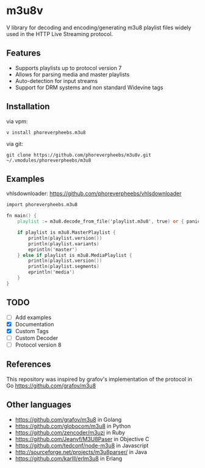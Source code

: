 <h1>m3u8v</h1>

V library for decoding and encoding/generating m3u8 playlist files widely used in the HTTP Live Streaming protocol.

<h2>Features</h2>

* Supports playlists up to protocol version 7
* Allows for parsing media and master playlists
* Auto-detection for input streams
* Support for DRM systems and non standard Widevine tags

<h2>Installation</h2>

via vpm:

`v install phoreverpheebs.m3u8`

via git:

`git clone https://github.com/phoreverpheebs/m3u8v.git ~/.vmodules/phoreverpheebs/m3u8`

<h2>Examples</h2>

vhlsdownloader: https://github.com/phoreverpheebs/vhlsdownloader



```v
import phoreverpheebs.m3u8

fn main() {
	playlist := m3u8.decode_from_file('playlist.m3u8', true) or { panic(err) }

	if playlist is m3u8.MasterPlaylist {
		println(playlist.version())
		println(playlist.variants)
		eprintln('master')
	} else if playlist is m3u8.MediaPlaylist {
		println(playlist.version())
		println(playlist.segments)
		eprintln('media')
	}
}
```

<h2>TODO</h2>

- [ ] Add examples
- [x] Documentation
- [x] Custom Tags
- [ ] Custom Decoder
- [ ] Protocol version 8

<h2>References</h2>

This repository was inspired by grafov's implementation of the protocol in Go https://github.com/grafov/m3u8

<h2>Other languages</h2>

* https://github.com/grafov/m3u8 in Golang
* https://github.com/globocom/m3u8 in Python
* https://github.com/zencoder/m3uzi in Ruby
* https://github.com/Jeanvf/M3U8Paser in Objective C
* https://github.com/tedconf/node-m3u8 in Javascript
* http://sourceforge.net/projects/m3u8parser/ in Java
* https://github.com/karlll/erlm3u8 in Erlang
